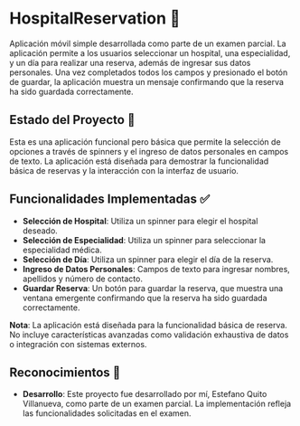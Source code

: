 # HospitalReservation :hospital:

Aplicación móvil simple desarrollada como parte de un examen parcial. La aplicación permite a los usuarios seleccionar un hospital, una especialidad, y un día para realizar una reserva, además de ingresar sus datos personales. Una vez completados todos los campos y presionado el botón de guardar, la aplicación muestra un mensaje confirmando que la reserva ha sido guardada correctamente.

## Estado del Proyecto :construction:

Esta es una aplicación funcional pero básica que permite la selección de opciones a través de spinners y el ingreso de datos personales en campos de texto. La aplicación está diseñada para demostrar la funcionalidad básica de reservas y la interacción con la interfaz de usuario.

## Funcionalidades Implementadas :white_check_mark:

- **Selección de Hospital**: Utiliza un spinner para elegir el hospital deseado.
- **Selección de Especialidad**: Utiliza un spinner para seleccionar la especialidad médica.
- **Selección de Día**: Utiliza un spinner para elegir el día de la reserva.
- **Ingreso de Datos Personales**: Campos de texto para ingresar nombres, apellidos y número de contacto.
- **Guardar Reserva**: Un botón para guardar la reserva, que muestra una ventana emergente confirmando que la reserva ha sido guardada correctamente.

**Nota**: La aplicación está diseñada para la funcionalidad básica de reserva. No incluye características avanzadas como validación exhaustiva de datos o integración con sistemas externos.

## Reconocimientos :handshake:

- **Desarrollo**: Este proyecto fue desarrollado por mí, Estefano Quito Villanueva, como parte de un examen parcial. La implementación refleja las funcionalidades solicitadas en el examen.
